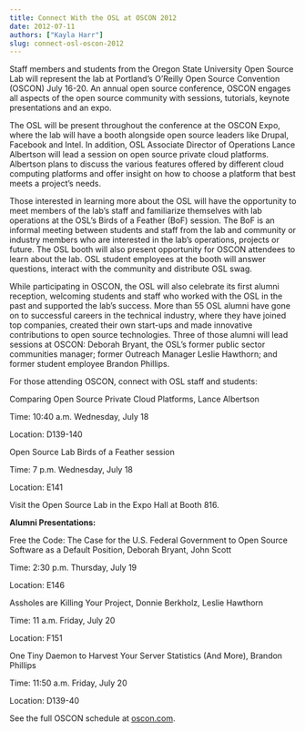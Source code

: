 ```yaml
---
title: Connect With the OSL at OSCON 2012
date: 2012-07-11
authors: ["Kayla Harr"]
slug: connect-osl-oscon-2012
---
```


Staff members and students from the Oregon State University Open Source Lab will
represent the lab at Portland’s O’Reilly Open Source Convention (OSCON) July
16-20. An annual open source conference, OSCON engages all aspects of the open
source community with sessions, tutorials, keynote presentations and an expo.

The OSL will be present throughout the conference at the OSCON Expo, where the
lab will have a booth alongside open source leaders like Drupal, Facebook and
Intel. In addition, OSL Associate Director of Operations Lance Albertson will
lead a session on open source private cloud platforms. Albertson plans to
discuss the various features offered by different cloud computing platforms and
offer insight on how to choose a platform that best meets a project’s needs.

Those interested in learning more about the OSL will have the opportunity to
meet members of the lab’s staff and familiarize themselves with lab operations
at the OSL’s Birds of a Feather (BoF) session. The BoF is an informal meeting
between students and staff from the lab and community or industry members who
are interested in the lab’s operations, projects or future. The OSL booth will
also present opportunity for OSCON attendees to learn about the lab. OSL student
employees at the booth will answer questions, interact with the community and
distribute OSL swag.

While participating in OSCON, the OSL will also celebrate its first alumni
reception, welcoming students and staff who worked with the OSL in the past and
supported the lab’s success. More than 55 OSL alumni have gone on to successful
careers in the technical industry, where they have joined top companies, created
their own start-ups and made innovative contributions to open source
technologies. Three of those alumni will lead sessions at OSCON: Deborah Bryant,
the OSL’s former public sector communities manager; former Outreach Manager
Leslie Hawthorn; and former student employee Brandon Phillips.

For those attending OSCON, connect with OSL staff and students:

  Comparing Open Source Private Cloud Platforms, Lance Albertson

  Time: 10:40 a.m. Wednesday, July 18

Location: D139-140

  Open Source Lab Birds of a Feather session

  Time: 7 p.m. Wednesday, July 18

Location: E141


Visit the Open Source Lab in the Expo Hall at Booth 816.

**Alumni Presentations:**

  Free the Code: The Case for the U.S. Federal Government to Open Source
  Software as a Default Position, Deborah Bryant, John Scott

  Time: 2:30 p.m. Thursday, July 19

Location: E146

  Assholes are Killing Your Project, Donnie Berkholz, Leslie Hawthorn

  Time: 11 a.m. Friday, July 20

Location: F151

  One Tiny Daemon to Harvest Your Server Statistics (And More), Brandon Phillips

  Time: 11:50 a.m. Friday, July 20

Location: D139-40

See the full OSCON schedule at [oscon.com](http://www.oscon.com/oscon2012/public/schedule/grid/public).